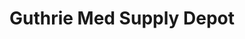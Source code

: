 ---
title: "Guthrie Med Supply Depot"
url: /towanda/guthrie-med-supply-depot/
shop: medical supply
---